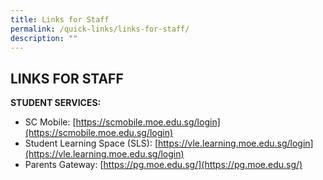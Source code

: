 ```yaml
---
title: Links for Staff
permalink: /quick-links/links-for-staff/
description: ""
---
```

## LINKS FOR STAFF

**STUDENT SERVICES:**

*   SC Mobile: [https://scmobile.moe.edu.sg/login](https://scmobile.moe.edu.sg/login)
*   Student Learning Space (SLS): [https://vle.learning.moe.edu.sg/login](https://vle.learning.moe.edu.sg/login)
*   Parents Gateway: [https://pg.moe.edu.sg/](https://pg.moe.edu.sg/)